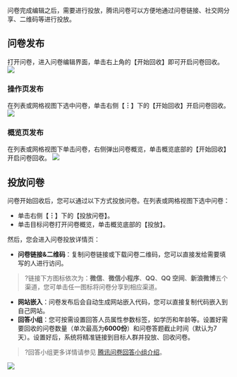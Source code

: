 问卷完成编辑之后，需要进行投放，腾讯问卷可以方便地通过问卷链接、社交网分享、二维码等进行投放。

## 问卷发布
打开问卷，进入问卷编辑界面，单击右上角的【开始回收】即可开启问卷回收。
![](https://main.qcloudimg.com/raw/33178eb69cf725858fd8c1c2196ec944.png)

### 操作页发布
在列表或网格视图下选中问卷，单击右侧【**︙**】下的【开始回收】开启问卷回收。
![](https://main.qcloudimg.com/raw/57d35961d230d4be1dd0e423693d5020.png)

### 概览页发布
在列表或网格视图下单击问卷，右侧弹出问卷概览，单击概览底部的【开始回收】开启问卷回收。
![](https://main.qcloudimg.com/raw/816471d0b391fe7d513310221960a091.png)

## 投放问卷

问卷开始回收后，您可以通过以下方式投放问卷。在列表或网格视图下选中问卷：
- 单击右侧【**︙**】下的【投放问卷】。
- 单击目标问卷打开问卷概览，单击概览底部的【投放】。

然后，您会进入问卷投放详情页：


- **问卷链接&二维码**：复制问卷链接或下载问卷二维码，您可以直接发给需要填写的人进行访问。
>?链接下方图标依次为：**微信**、**微信小程序**、**QQ**、**QQ 空间**、**新浪微博**五个渠道，您可单击任一图标将问卷分享到相应渠道。
- **网站嵌入**：问卷发布后会自动生成网站嵌入代码，您可以直接复制代码嵌入到自己网站。
- **回答小组**：您可按需设置回答人员属性参数标签，如学历和年龄等。设置好需要回收的问卷数量（单次最高为**6000份**）和问卷答题截止时间（默认为7天）。设置好后，系统将精准链接到目标人群并投放、回收问卷。
>?回答小组更多详情请参见 [腾讯问卷回答小组介绍](https://wj.qq.com/article/single-346.html)。

![](https://main.qcloudimg.com/raw/30e9c03681336bfa91c93bdd64131573.png)
